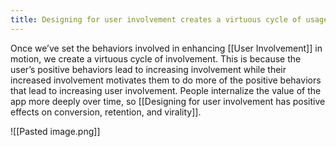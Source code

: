 ```yaml
---
title: Designing for user involvement creates a virtuous cycle of usage
---
```

Once we’ve set the behaviors involved in enhancing [[User Involvement]] in motion, we create a virtuous cycle of involvement.  This is because the user’s positive behaviors lead to increasing involvement while their increased involvement motivates them to do more of the positive behaviors that lead to increasing user involvement. People internalize the value of the app more deeply over time, so [[Designing for user involvement has positive effects on conversion, retention, and virality]].

![[Pasted image.png]]